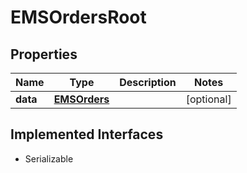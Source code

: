 

# EMSOrdersRoot


## Properties

Name | Type | Description | Notes
------------ | ------------- | ------------- | -------------
**data** | [**EMSOrders**](EMSOrders.md) |  |  [optional]


## Implemented Interfaces

* Serializable


